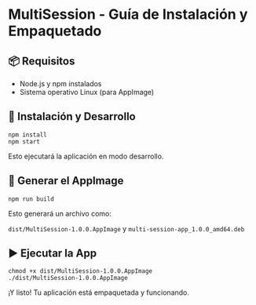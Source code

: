 # MultiSession - Guía de Instalación y Empaquetado

## 📦 Requisitos

- Node.js y npm instalados
- Sistema operativo Linux (para AppImage)

## 🔧 Instalación y Desarrollo

```
npm install
npm start
```

Esto ejecutará la aplicación en modo desarrollo.

## 🚀 Generar el AppImage

```
npm run build
```

Esto generará un archivo como:

`dist/MultiSession-1.0.0.AppImage` y `multi-session-app_1.0.0_amd64.deb`

## ▶️ Ejecutar la App

```
chmod +x dist/MultiSession-1.0.0.AppImage
./dist/MultiSession-1.0.0.AppImage
```

¡Y listo! Tu aplicación está empaquetada y funcionando.
